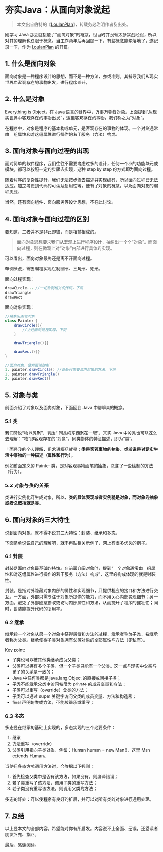 # 夯实Java：从面向对象说起

>本文出自伯特的《[LoulanPlan](https://github.com/ruicbAndroid/LoulanPlan)》，转载务必注明作者及出处。

刚学习 Java 那会就接触了“面向对象”的概念，但当时并没有太多实战经验，所以对其的理解也仅限于概念。当工作两年后再回顾一下，有些概念能够落地了，遂记录一下，作为 [LoulanPlan](https://github.com/ruicbAndroid/LoulanPlan) 的开篇。

## 1. 什么是面向对象

面向对象是一种程序设计的思想，而不是一种方法，亦或准则。其指导我们从现实世界中客观存在的事物出发，进行程序设计。

## 2. 什么是对象

Everything is Object，在 Java 语言的世界中，万事万物皆对象。上面提到“从现实世界中客观存在的事物出发”，这里客观存在的事物，我们称之为“对象”。

在程序中，对象是程序的基本构成单元，是客观存在的事物的体现。一个对象通常由一组属性和对这组属性进行操作的若干服务（方法）构成。

## 3. 面向对象与面向过程的出现

面对简单的软件程序，我们往往不需要考虑过多的设计，任何一个小的功能单元或模块，都可以按照一定的步骤去实现，这种 step by step 的方式即为面向过程。

随着程序的复杂性提升，我们无法按步骤去描述并实现编码，所以面向过程已无法适应。加之考虑到代码的可读及复用性等，便有了对象的概念，以及面向对象的编程思想。

当然，还有面向组件、面向服务等设计思想，不在此讨论。

## 4. 面向对象与面向过程的区别

要知道，二者并不是非此即彼，而是相辅相成的。

>面向对象思想要求我们从宏观上进行程序设计，抽象出一个个“对象”。而面向过程，则在微观上对“对象”内部进行具体的实现。

可以看出，面向对象最终还是离不开面向过程。

举例来说，需要编程实现绘制圆形、三角形、矩形。

面向过程实现：

```java
drawCircle... //一坨绘制相关的代码，下同
drawTriangle
drawRect
```

面向对象实现：

```java
//抽象出画笔对象
class Painter {
    drawCircle(){
        //上述面向过程实现，下同
    }

    drawTriangle(){}

    drawRect(){}
}

//面向对象，使用画笔绘制
1. painter.drawCircle() //此处只需要调用对象的方法，下同
1. painter.drawTriangle()
2. painter.drawRect()
```

## 5. 对象与类

前面介绍了对象以及面向对象，下面回到 Java 中聊聊`类`的概念。

### 5.1 类

我们常说“物以类聚”，表达“ 同类的东西聚在一起”。其实 Java 中的类也可以这么去理解：“物”即客观存在的“对象”，同类物体的特征描述，即为“类”。

上面是我的个人理解，用术语概括就是：**类是客观事物的抽象，或者说是对现实生活中事物的一种描述（属性和行为）**。

例如前面定义的 Painter 类，是对客观事物画笔的抽象，包含了一些绘制的方法（行为）。

### 5.2 对象与类的关系

类进行实例化可生成对象，所以，**类的具体表现或者实例就是对象，而对象的抽象或者总概括就是类**。

## 6. 面向对象的三大特性

说到面向对象，就不得不说其三大特性：封装、继承和多态。

下面简单说说自己的理解吧，就不再贴相关示例了，网上有很多优秀的例子。

### 6.1 封装

封装是面向对象最基础的特性。在前面介绍对象时，提到“一个对象通常由一组属性和对这组属性进行操作的若干服务（方法）构成”，这里的构成体现的就是封装性。

封装，是指对外隐藏对象内部的属性和实现细节，只提供相应的接口和方法进行交互。一方面，外部只需专注于对象所提供的能力，而不用关心内部实现细节；另一方面，避免了外部随意修改或访问内部属性和方法，从而提升了程序的健壮性；同时，封装能提升代码的复用率。

### 6.2 继承

继承指一个对象从另一个对象中获得属性和方法的过程，继承者称为子类，被继承者称为父类。继承使得子类对象拥有父类对象的全部属性与方法（非私有）。

Key point:

- 子类也可以被其他类继承成为父类；
- 父类可以拥有多个子类，但一个子类只能有一个父类。这一点与现实中父亲与孩子的关系是一致的；
- Java 中任何类都是 java.lang.Object 的直接或间接子类；
- 子类不能继承父类中访问权限为 private 的成员变量和方法；
- 子类可以重写（override）父类的方法；
- 子类可以通过 super 关键字访问父类的成员变量、方法和构造器；
- final 声明的类或方法，不能被继承或重写；

### 6.3 多态

多态是在继承的基础上实现的，多态实现的三个必要条件：

1. 继承
2. 方法重写（override）
3. 父类引用指向子类对象，例如：Human human = new Man()，这里 Man extends Human。

当使用多态方式调用方法时，会依据以下规则：

1. 首先检查父类中是否有该方法，如果没有，则编译错误；
2. 若子类重写了该方法，调用子类的重写方法；
3. 若子类没有重写该方法，则调用父类的方法；

多态的好处：可以使程序有良好的扩展，并可以对所有类的对象进行通用处理。

## 7. 总结

以上是本文的全部内容，希望能对你有所启发。内容说不上全面、无误，还望读者朋友补充、指正。

最后，感谢阅读。
